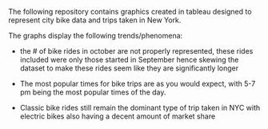 The following repository contains graphics created in tableau designed to represent city bike data and trips taken in New York. 

The graphs display the following trends/phenomena:

- the # of bike rides in october are not properly represented, these rides included were only those started in September hence skewing the dataset to make
  these rides seem like they are significantly longer

- The most popular times for bike trips are as you would expect, with 5-7 pm being the most popular times of the day.
- Classic bike rides still remain the dominant type of trip taken in NYC with electric bikes also having a decent amount of market share
